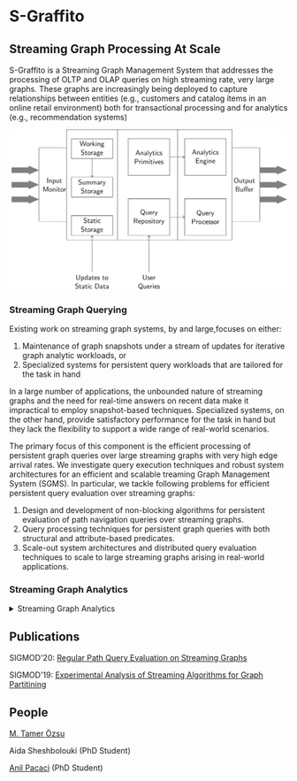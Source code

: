 # S-Graffito
## Streaming Graph Processing At Scale

S-Graffito is a Streaming Graph Management System that addresses the processing of OLTP and OLAP queries on high streaming rate, very large graphs. These graphs are increasingly being deployed to capture relationships between entities (e.g., customers and catalog items in an online retail environment) both for transactional processing and for analytics (e.g., recommendation systems)

<img src="images/s-graffito-architecture.png?raw=true"/>

### Streaming Graph Querying

Existing work on streaming graph systems, by and large,focuses on either:
 1. Maintenance of graph snapshots under a stream of updates for iterative graph analytic workloads, or
 2. Specialized systems for persistent query workloads that are tailored for the task in hand
 
In a large number of applications, the unbounded nature of streaming graphs and the need for real-time answers on recent data make it impractical to employ snapshot-based techniques.
Specialized systems, on the other hand, provide satisfactory performance for the task in hand but they lack the flexibility to support a wide range of real-world scenarios.

The primary focus of this component is the efficient processing of persistent graph queries over large streaming graphs with very high edge arrival rates.
We investigate query execution techniques and robust system architectures for an efficient and scalable treaming Graph Management System (SGMS).
In particular, we tackle following problems for efficient persistent query evaluation over streaming graphs:
 1. Design and development of non-blocking algorithms for persistent evaluation of path navigation queries over streaming graphs.
 2. Query processing techniques for persistent graph queries with both structural and attribute-based predicates.
 3. Scale-out system architectures and distributed query evaluation techniques to scale to large streaming graphs arising in real-world applications.

### Streaming Graph Analytics
<details>
  <summary>Streaming Graph Analytics</summary>
  
 Graph analytics is concerned with estimating properties of the graph or finding patterns within a graph (e.g. finding cliques or densely connected clusters, subgraph matching, and finding frequent patterns/motifs). Running analytics tasks over streaming graphs is particularly challenging because of the unboundedness of the graph (i.e. sequential access to the unbounded structural events in the graph) as well as the potentially bursty and high velocity arrivals. 

The growing need to process streaming graphs, with their ever-changing nature, has brought about a resurgence of interest in prediction-based analytics over streaming graph (e.g. link prediction, node prediction, event time prediction, and pattern prediction). Prediction-based analytics demand rethinking about processing methods. Classical graph analytics systems operate on static graphs and/or rely on computing explicit structural patterns of the graph (e.g. degree distribution, shortest paths, Pagerank computation, random-walk ranks, connected components, and subgraph counting). Prediction-based analytics, however, requires recognizing hidden/implicit patterns and correlations in the graph. These patterns/correlations rely on both the structure and the properties (i.e. feature vectors of edges/vertices) of the graph. Therefore, prediction-based analytics demands efficiently combining the structure and properties. This is where machine learning can assist graph analytics via graph embedding, a commonly practiced approach to learn a model for mapping the semi-structured graph data to low-dimensional vector space such that the learned embeddings preserve the graph characteristics. Such graph embeddings can adapt to emerging vertices, edges, and the local/global topology of the graph; and they can be adjusted to combine the properties of neighborhoods with any level of depth and width into low dimensional embeddings. The low dimensional space would enhance the performance of the analytics in terms of both memory and latency.

The primary focus of this component is creating an analytics engine that ingests streaming records,  batches them using sliding window semantics,  and per-forms (several) machine learning-aided analytics tasks on each batch before retiring the corresponding window and ingesting the next batch.  To this end, we design efficient algorithms for a generic analytics engine that is based on time-based windows (as the computation methodology) and low dimensional vertex embeddings (as the analytics primitives). In particular, we tackle the following problems for efficient analytics over streaming graphs.

1. Exploratory analysis of real-world streaming graphs
2. Representation learning over streaming graphs
3. Prediction-based analytics over streaming graphs

</details>


## Publications

SIGMOD'20: [Regular Path Query Evaluation on Streaming Graphs](https://arxiv.org/abs/2004.02012)

SIGMOD'19: [Experimental Analysis of Streaming Algorithms for Graph Partitining](https://dl.acm.org/authorize?N697045)


## People

[M. Tamer Özsu](https://cs.uwaterloo.ca/~tozsu/)

Aida Sheshbolouki (PhD Student)

[Anil Pacaci](https://cs.uwaterloo.ca/~apacaci/) (PhD Student)
